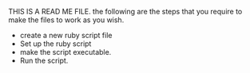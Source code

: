 THIS IS A READ ME FILE.
the following are the steps that you require to make the files to work as you
wish.
- create a new ruby script file
- Set up the ruby script
- make the script executable.
- Run the script.